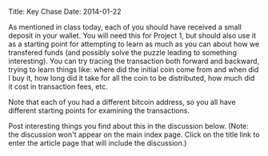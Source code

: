Title: Key Chase
Date: 2014-01-22

As mentioned in class today, each of you should have received a small
deposit in your wallet.  You will need this for Project 1, but should
also use it as a starting point for attempting to learn as much as you
can about how we transfered funds (and possibly solve the puzzle leading
to something interesting).  You can try tracing the transaction both
forward and backward, trying to learn things like: where did the initial
coin come from and when did I buy it, how long did it take for all the
coin to be distributed, how much did it cost in transaction fees, etc.

Note that each of you had a different bitcoin address, so you all have
different starting points for examining the transactions.

Post interesting things you find about this in the discussion below.
(Note: the discussion won't appear on the main index page.  Click on the
title link to enter the article page that will include the discussion.)









